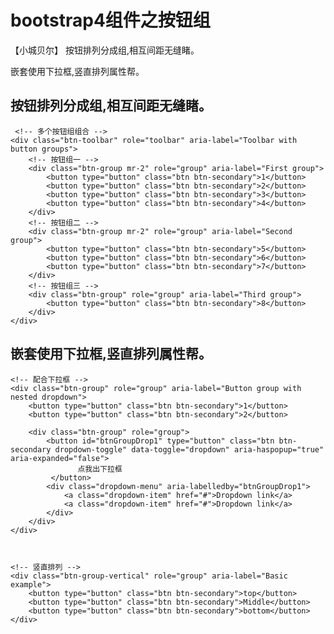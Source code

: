 # bootstrap4组件之按钮组
【小城贝尔】
按钮排列分成组,相互间距无缝睹。

嵌套使用下拉框,竖直排列属性帮。

## 按钮排列分成组,相互间距无缝睹。
     <!-- 多个按钮组组合 -->
    <div class="btn-toolbar" role="toolbar" aria-label="Toolbar with button groups">
        <!-- 按钮组一 -->
        <div class="btn-group mr-2" role="group" aria-label="First group">
            <button type="button" class="btn btn-secondary">1</button>
            <button type="button" class="btn btn-secondary">2</button>
            <button type="button" class="btn btn-secondary">3</button>
            <button type="button" class="btn btn-secondary">4</button>
        </div>
        <!-- 按钮组二 -->
        <div class="btn-group mr-2" role="group" aria-label="Second group">
            <button type="button" class="btn btn-secondary">5</button>
            <button type="button" class="btn btn-secondary">6</button>
            <button type="button" class="btn btn-secondary">7</button>
        </div>
        <!-- 按钮组三 -->
        <div class="btn-group" role="group" aria-label="Third group">
            <button type="button" class="btn btn-secondary">8</button>
        </div>
    </div>
## 嵌套使用下拉框,竖直排列属性帮。
    <!-- 配合下拉框 -->
    <div class="btn-group" role="group" aria-label="Button group with nested dropdown">
        <button type="button" class="btn btn-secondary">1</button>
        <button type="button" class="btn btn-secondary">2</button>

        <div class="btn-group" role="group">
            <button id="btnGroupDrop1" type="button" class="btn btn-secondary dropdown-toggle" data-toggle="dropdown" aria-haspopup="true" aria-expanded="false">
                   点我出下拉框
             </button>
            <div class="dropdown-menu" aria-labelledby="btnGroupDrop1">
                <a class="dropdown-item" href="#">Dropdown link</a>
                <a class="dropdown-item" href="#">Dropdown link</a>
            </div>
        </div>
    </div>



    <!-- 竖直排列 -->
    <div class="btn-group-vertical" role="group" aria-label="Basic example">
        <button type="button" class="btn btn-secondary">top</button>
        <button type="button" class="btn btn-secondary">Middle</button>
        <button type="button" class="btn btn-secondary">bottom</button>
    </div>